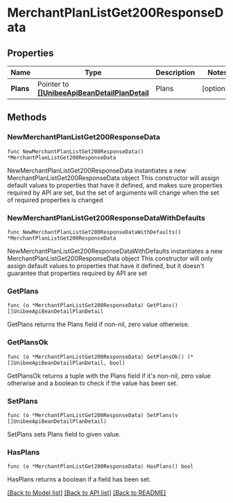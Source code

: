 # MerchantPlanListGet200ResponseData

## Properties

Name | Type | Description | Notes
------------ | ------------- | ------------- | -------------
**Plans** | Pointer to [**[]UnibeeApiBeanDetailPlanDetail**](UnibeeApiBeanDetailPlanDetail.md) | Plans | [optional] 

## Methods

### NewMerchantPlanListGet200ResponseData

`func NewMerchantPlanListGet200ResponseData() *MerchantPlanListGet200ResponseData`

NewMerchantPlanListGet200ResponseData instantiates a new MerchantPlanListGet200ResponseData object
This constructor will assign default values to properties that have it defined,
and makes sure properties required by API are set, but the set of arguments
will change when the set of required properties is changed

### NewMerchantPlanListGet200ResponseDataWithDefaults

`func NewMerchantPlanListGet200ResponseDataWithDefaults() *MerchantPlanListGet200ResponseData`

NewMerchantPlanListGet200ResponseDataWithDefaults instantiates a new MerchantPlanListGet200ResponseData object
This constructor will only assign default values to properties that have it defined,
but it doesn't guarantee that properties required by API are set

### GetPlans

`func (o *MerchantPlanListGet200ResponseData) GetPlans() []UnibeeApiBeanDetailPlanDetail`

GetPlans returns the Plans field if non-nil, zero value otherwise.

### GetPlansOk

`func (o *MerchantPlanListGet200ResponseData) GetPlansOk() (*[]UnibeeApiBeanDetailPlanDetail, bool)`

GetPlansOk returns a tuple with the Plans field if it's non-nil, zero value otherwise
and a boolean to check if the value has been set.

### SetPlans

`func (o *MerchantPlanListGet200ResponseData) SetPlans(v []UnibeeApiBeanDetailPlanDetail)`

SetPlans sets Plans field to given value.

### HasPlans

`func (o *MerchantPlanListGet200ResponseData) HasPlans() bool`

HasPlans returns a boolean if a field has been set.


[[Back to Model list]](../README.md#documentation-for-models) [[Back to API list]](../README.md#documentation-for-api-endpoints) [[Back to README]](../README.md)


